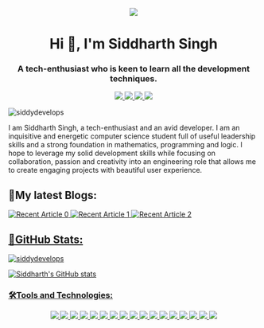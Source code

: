 

<p align="center"> <img src="https://user-images.githubusercontent.com/72121163/125606969-61f54c0e-a65c-4745-a78a-c8d2f0c2d899.jpg" /> </p>


<h1 align="center">Hi 👋, I'm Siddharth Singh</h1>
<h3 align="center">A tech-enthusiast who is keen to learn all the development techniques.</h3>

<p align="center">
  <a href="https://siddydevelops.github.io/" target="_blank">
    <img src="https://img.shields.io/static/v1?label=|&message=WEBSITE&color=0e75b6&style=flat&logo=react&logo-color=white"/>
  </a>
  <a href="https://www.linkedin.com/in/siddharth-singh-08/" target="_blank">
    <img src="https://img.shields.io/static/v1?label=|&message=LINKED-IN&color=0e75b6&style=flat&logo=linkedin&logo-color=white"/>
  </a>
  <a href="https://medium.com/@SiddyDevelops" target="_blank">
      <img src="https://img.shields.io/static/v1?label=|&message=MEDIUM&color=0e75b6&style=flat&logo=medium&logo-color=white"/>
  </a>
  <a href="https://www.instagram.com/_siddy_08_/" target="_blank">
      <img src="https://img.shields.io/static/v1?label=|&message=RESUME&color=0e75b6&style=flat&logo=instagram&logo-color=white"/>
  </a>
</p>

<p align="left"> <img src="https://komarev.com/ghpvc/?username=siddydevelops&label=Profile%20views&color=0e75b6&style=flat" alt="siddydevelops" /> </p>

I am Siddharth Singh, a tech-enthusiast and an avid developer. I am an inquisitive and energetic computer science student full of useful leadership skills and a strong foundation in mathematics, programming and logic. I hope to leverage my solid development skills while focusing on collaboration, passion and creativity into an engineering role that allows me to create engaging projects with beautiful user experience.

<h2 align="left">📝My latest Blogs:</h2>
<a target="_blank" href="https://github-readme-medium-recent-article.vercel.app/medium/@SiddyDevelops/0"><img src="https://github-readme-medium-recent-article.vercel.app/medium/@SiddyDevelops/0" alt="Recent Article 0"> 
 <a target="_blank" href="https://github-readme-medium-recent-article.vercel.app/medium/@SiddyDevelops/1"><img src="https://github-readme-medium-recent-article.vercel.app/medium/@SiddyDevelops/1" alt="Recent Article 1">
 <a target="_blank" href="https://github-readme-medium-recent-article.vercel.app/medium/@SiddyDevelops/1"><img src="https://github-readme-medium-recent-article.vercel.app/medium/@SiddyDevelops/2" alt="Recent Article 2">

<h2 align="left">🚀GitHub Stats:</h2>
<p><img align="center" src="https://github-readme-stats.vercel.app/api/top-langs?username=siddydevelops&show_icons=true&locale=en&layout=compact&theme=radical" alt="siddydevelops" /></p>

![Siddharth's GitHub stats](https://github-readme-stats.vercel.app/api?username=siddydevelops&show_icons=true&count_private=true&theme=radical)
  
<h3 align="left">🛠️Tools and Technologies:</h3>
<p align="center">
    <img src="https://img.shields.io/static/v1?label=|&message=ANDROID&color=0e75b6&style=flat&logo=android"/>
    <img src="https://img.shields.io/static/v1?label=|&message=KOTLIN&color=0e75b6&style=flat&logo=kotlin"/>
    <img src="https://img.shields.io/static/v1?label=|&message=JAVA&color=0e75b6&style=flat&logo=java"/> 
    <img src="https://img.shields.io/static/v1?label=|&message=C/CPP&color=0e75b6&style=flat&logo=c"/> 
    <img src="https://img.shields.io/static/v1?label=|&message=PYTHON&color=0e75b6&style=flat&logo=python"/>
    <img src="https://img.shields.io/static/v1?label=|&message=HTML5&color=0e75b6&style=flat&logo=html5"/>
    <img src="https://img.shields.io/static/v1?label=|&message=CSS3&color=0e75b6&style=flat&logo=css3"/>
    <img src="https://img.shields.io/static/v1?label=|&message=BOOTSTRAP&color=0e75b6&style=flat&logo=bootstrap"/>
    <img src="https://img.shields.io/static/v1?label=|&message=JAVASCRIPT&color=0e75b6&style=flat&logo=javascript"/>
    <img src="https://img.shields.io/static/v1?label=|&message=REACT.JS&color=0e75b6&style=flat&logo=react"/>
    <img src="https://img.shields.io/static/v1?label=|&message=AWS&color=0e75b6&style=flat&logo=amazon"/>
    <img src="https://img.shields.io/static/v1?label=|&message=ADOBE&color=0e75b6&style=flat&logo=adobe"/>
    <img src="https://img.shields.io/static/v1?label=|&message=FIGMA&color=0e75b6&style=flat&logo=figma"/>
    <img src="https://img.shields.io/static/v1?label=|&message=MEDIUM&color=0e75b6&style=flat&logo=medium"/>
    <img src="https://img.shields.io/static/v1?label=|&message=MONGO-DB&color=0e75b6&style=flat&logo=mongodb"/>
    <img src="https://img.shields.io/static/v1?label=|&message=GIT&color=0e75b6&style=flat&logo=git"/>
    <img src="https://img.shields.io/static/v1?label=|&message=FIREBASE&color=0e75b6&style=flat&logo=firebase"/>
</p>
